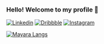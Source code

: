 ### Hello! Welcome to my profile 🤙

[![Linkedin](https://img.shields.io/badge/LinkedIn-0077B5?style=for-the-badge&logo=linkedin&logoColor=white)](https://www.linkedin.com/in/mayara-teshima-365b72152/)
[![Dribbble](https://img.shields.io/badge/Dribbble-EA4C89?style=for-the-badge&logo=dribbble&logoColor=white)](https://dribbble.com/May_teshima)
[![Instagram](https://img.shields.io/badge/Instagram-E4405F?style=for-the-badge&logo=instagram&logoColor=white)](https://www.instagram.com/may_japs/)


[![Mayara Langs](https://github-readme-stats.vercel.app/api/top-langs/?username=Mayara-T-Alves)](https://github.com/anuraghazra/github-readme-stats)


